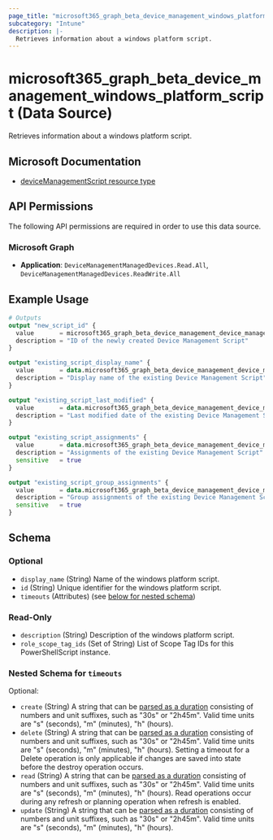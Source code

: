 ```yaml
---
page_title: "microsoft365_graph_beta_device_management_windows_platform_script Data Source - terraform-provider-microsoft365"
subcategory: "Intune"
description: |-
  Retrieves information about a windows platform script.
---
```


# microsoft365_graph_beta_device_management_windows_platform_script (Data Source)

Retrieves information about a windows platform script.

## Microsoft Documentation

- [deviceManagementScript resource type](https://learn.microsoft.com/en-us/graph/api/resources/intune-devices-devicemanagementscript?view=graph-rest-beta)

## API Permissions

The following API permissions are required in order to use this data source.

### Microsoft Graph

- **Application**: `DeviceManagementManagedDevices.Read.All`, `DeviceManagementManagedDevices.ReadWrite.All`

## Example Usage

```terraform
# Outputs
output "new_script_id" {
  value       = microsoft365_graph_beta_device_management_device_management_script.example.id
  description = "ID of the newly created Device Management Script"
}

output "existing_script_display_name" {
  value       = data.microsoft365_graph_beta_device_management_device_management_script.existing_script.display_name
  description = "Display name of the existing Device Management Script"
}

output "existing_script_last_modified" {
  value       = data.microsoft365_graph_beta_device_management_device_management_script.existing_script.last_modified_date_time
  description = "Last modified date of the existing Device Management Script"
}

output "existing_script_assignments" {
  value       = data.microsoft365_graph_beta_device_management_device_management_script.existing_script.assignments
  description = "Assignments of the existing Device Management Script"
  sensitive   = true
}

output "existing_script_group_assignments" {
  value       = data.microsoft365_graph_beta_device_management_device_management_script.existing_script.group_assignments
  description = "Group assignments of the existing Device Management Script"
  sensitive   = true
}
```

<!-- schema generated by tfplugindocs -->
## Schema

### Optional

- `display_name` (String) Name of the windows platform script.
- `id` (String) Unique identifier for the windows platform script.
- `timeouts` (Attributes) (see [below for nested schema](#nestedatt--timeouts))

### Read-Only

- `description` (String) Description of the windows platform script.
- `role_scope_tag_ids` (Set of String) List of Scope Tag IDs for this PowerShellScript instance.

<a id="nestedatt--timeouts"></a>
### Nested Schema for `timeouts`

Optional:

- `create` (String) A string that can be [parsed as a duration](https://pkg.go.dev/time#ParseDuration) consisting of numbers and unit suffixes, such as "30s" or "2h45m". Valid time units are "s" (seconds), "m" (minutes), "h" (hours).
- `delete` (String) A string that can be [parsed as a duration](https://pkg.go.dev/time#ParseDuration) consisting of numbers and unit suffixes, such as "30s" or "2h45m". Valid time units are "s" (seconds), "m" (minutes), "h" (hours). Setting a timeout for a Delete operation is only applicable if changes are saved into state before the destroy operation occurs.
- `read` (String) A string that can be [parsed as a duration](https://pkg.go.dev/time#ParseDuration) consisting of numbers and unit suffixes, such as "30s" or "2h45m". Valid time units are "s" (seconds), "m" (minutes), "h" (hours). Read operations occur during any refresh or planning operation when refresh is enabled.
- `update` (String) A string that can be [parsed as a duration](https://pkg.go.dev/time#ParseDuration) consisting of numbers and unit suffixes, such as "30s" or "2h45m". Valid time units are "s" (seconds), "m" (minutes), "h" (hours).